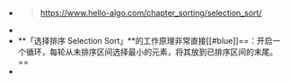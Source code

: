 - > https://www.hello-algo.com/chapter_sorting/selection_sort/
-
- **「选择排序 Selection Sort」**的工作原理非常直接[[#blue]]==：开启一个循环，每轮从未排序区间选择最小的元素，将其放到已排序区间的末尾。==
-
